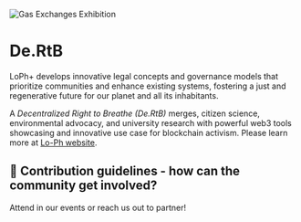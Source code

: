 ![Gas Exchanges Exhibition](https://images.squarespace-cdn.com/content/v1/646b0c314d03fe78f4fa5c54/0e045a23-0e9d-4c0c-909c-e9b60fe6c72d/POSTER_GASEXHIBITION.jpeg "Header")

# De.RtB

LoPh+ develops innovative legal concepts and governance models that prioritize communities and enhance existing systems, fostering a just and regenerative future for our planet and all its inhabitants.

A *Decentralized Right to Breathe (De.RtB)* merges, citizen science, environmental advocacy, and university research with powerful web3 tools showcasing and innovative use case for blockchain activism. Please learn more at [Lo-Ph website](https://www.lo-ph.agency/).

## 🌈 Contribution guidelines - how can the community get involved?

Attend in our events or reach us out to partner!
